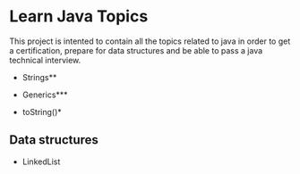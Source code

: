 # Learn Java Topics
This project is intented to contain all the topics related to java in order to get a certification, prepare for data structures and be
able to pass a java technical interview.

- Strings**
- Generics***


- toString()*

## Data structures
- LinkedList
